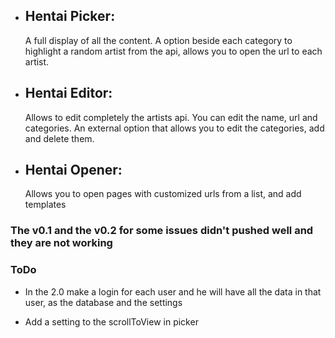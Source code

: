 -   ## Hentai Picker:
    A full display of all the content. A option beside each category to highlight a random artist from the api, allows you to open the url to each artist.
-   ## Hentai Editor:
    Allows to edit completely the artists api. You can edit the name, url and categories. An external option that allows you to edit the categories, add and delete them.
-   ## Hentai Opener:
    Allows you to open pages with customized urls from a list, and add templates

### The v0.1 and the v0.2 for some issues didn't pushed well and they are not working

### ToDo

-   In the 2.0 make a login for each user and he will have all the data in that user, as the database and the settings

-   Add a setting to the scrollToView in picker
